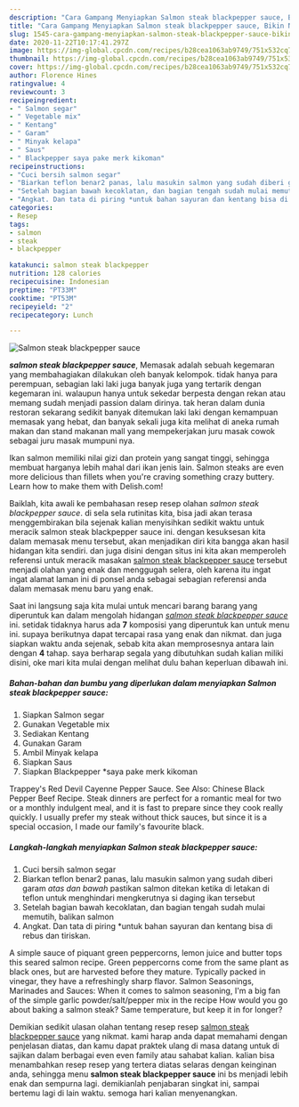 ```yaml
---
description: "Cara Gampang Menyiapkan Salmon steak blackpepper sauce, Bikin Ngiler"
title: "Cara Gampang Menyiapkan Salmon steak blackpepper sauce, Bikin Ngiler"
slug: 1545-cara-gampang-menyiapkan-salmon-steak-blackpepper-sauce-bikin-ngiler
date: 2020-11-22T10:17:41.297Z
image: https://img-global.cpcdn.com/recipes/b28cea1063ab9749/751x532cq70/salmon-steak-blackpepper-sauce-foto-resep-utama.jpg
thumbnail: https://img-global.cpcdn.com/recipes/b28cea1063ab9749/751x532cq70/salmon-steak-blackpepper-sauce-foto-resep-utama.jpg
cover: https://img-global.cpcdn.com/recipes/b28cea1063ab9749/751x532cq70/salmon-steak-blackpepper-sauce-foto-resep-utama.jpg
author: Florence Hines
ratingvalue: 4
reviewcount: 3
recipeingredient:
- " Salmon segar"
- " Vegetable mix"
- " Kentang"
- " Garam"
- " Minyak kelapa"
- " Saus"
- " Blackpepper saya pake merk kikoman"
recipeinstructions:
- "Cuci bersih salmon segar"
- "Biarkan teflon benar2 panas, lalu masukin salmon yang sudah diberi garam *atas dan bawah* pastikan salmon ditekan ketika di letakan di teflon untuk menghindari mengkerutnya si daging ikan tersebut"
- "Setelah bagian bawah kecoklatan, dan bagian tengah sudah mulai memutih, balikan salmon"
- "Angkat. Dan tata di piring *untuk bahan sayuran dan kentang bisa di rebus dan tiriskan."
categories:
- Resep
tags:
- salmon
- steak
- blackpepper

katakunci: salmon steak blackpepper 
nutrition: 128 calories
recipecuisine: Indonesian
preptime: "PT33M"
cooktime: "PT53M"
recipeyield: "2"
recipecategory: Lunch

---
```



![Salmon steak blackpepper sauce](https://img-global.cpcdn.com/recipes/b28cea1063ab9749/751x532cq70/salmon-steak-blackpepper-sauce-foto-resep-utama.jpg)

<b><i>salmon steak blackpepper sauce</i></b>, Memasak adalah sebuah kegemaran yang membahagiakan dilakukan oleh banyak kelompok. tidak hanya para perempuan, sebagian laki laki juga banyak juga yang tertarik dengan kegemaran ini. walaupun hanya untuk sekedar berpesta dengan rekan atau memang sudah menjadi passion dalam dirinya. tak heran dalam dunia restoran sekarang sedikit banyak ditemukan laki laki dengan kemampuan memasak yang hebat, dan banyak sekali juga kita melihat di aneka rumah makan dan stand makanan mall yang mempekerjakan juru masak cowok sebagai juru masak mumpuni nya.

Ikan salmon memiliki nilai gizi dan protein yang sangat tinggi, sehingga membuat harganya lebih mahal dari ikan jenis lain. Salmon steaks are even more delicious than fillets when you&#39;re craving something crazy buttery. Learn how to make them with Delish.com!

Baiklah, kita awali ke pembahasan resep resep olahan <i>salmon steak blackpepper sauce</i>. di sela sela rutinitas kita, bisa jadi akan terasa menggembirakan bila sejenak kalian menyisihkan sedikit waktu untuk meracik salmon steak blackpepper sauce ini. dengan kesuksesan kita dalam memasak menu tersebut, akan menjadikan diri kita bangga akan hasil hidangan kita sendiri. dan juga disini dengan situs ini kita akan memperoleh referensi untuk meracik masakan <u>salmon steak blackpepper sauce</u> tersebut menjadi olahan yang enak dan menggugah selera, oleh karena itu ingat ingat alamat laman ini di ponsel anda sebagai sebagian referensi anda dalam memasak menu baru yang enak.


Saat ini langsung saja kita mulai untuk mencari barang barang yang diperuntuk kan dalam mengolah hidangan <u><i>salmon steak blackpepper sauce</i></u> ini. setidak tidaknya harus ada <b>7</b> komposisi yang diperuntuk kan untuk menu ini. supaya berikutnya dapat tercapai rasa yang enak dan nikmat. dan juga siapkan waktu anda sejenak, sebab kita akan memprosesnya antara lain dengan <b>4</b> tahap. saya berharap segala yang dibutuhkan sudah kalian miliki disini, oke mari kita mulai dengan melihat dulu bahan keperluan dibawah ini.

<!--inarticleads1-->

##### Bahan-bahan dan bumbu yang diperlukan dalam menyiapkan Salmon steak blackpepper sauce:

1. Siapkan  Salmon segar
1. Gunakan  Vegetable mix
1. Sediakan  Kentang
1. Gunakan  Garam
1. Ambil  Minyak kelapa
1. Siapkan  Saus
1. Siapkan  Blackpepper *saya pake merk kikoman


Trappey&#39;s Red Devil Cayenne Pepper Sauce. See Also: Chinese Black Pepper Beef Recipe. Steak dinners are perfect for a romantic meal for two or a monthly indulgent meal, and it is fast to prepare since they cook really quickly. I usually prefer my steak without thick sauces, but since it is a special occasion, I made our family&#39;s favourite black. 

<!--inarticleads2-->

##### Langkah-langkah menyiapkan Salmon steak blackpepper sauce:

1. Cuci bersih salmon segar
1. Biarkan teflon benar2 panas, lalu masukin salmon yang sudah diberi garam *atas dan bawah* pastikan salmon ditekan ketika di letakan di teflon untuk menghindari mengkerutnya si daging ikan tersebut
1. Setelah bagian bawah kecoklatan, dan bagian tengah sudah mulai memutih, balikan salmon
1. Angkat. Dan tata di piring *untuk bahan sayuran dan kentang bisa di rebus dan tiriskan.


A simple sauce of piquant green peppercorns, lemon juice and butter tops this seared salmon recipe. Green peppercorns come from the same plant as black ones, but are harvested before they mature. Typically packed in vinegar, they have a refreshingly sharp flavor. Salmon Seasonings, Marinades and Sauces: When it comes to salmon seasoning, I&#39;m a big fan of the simple garlic powder/salt/pepper mix in the recipe How would you go about baking a salmon steak? Same temperature, but keep it in for longer? 

Demikian sedikit ulasan olahan tentang resep resep <u>salmon steak blackpepper sauce</u> yang nikmat. kami harap anda dapat memahami dengan penjelasan diatas, dan kamu dapat praktek ulang di masa datang untuk di sajikan dalam berbagai even even family atau sahabat kalian. kalian bisa menambahkan resep resep yang tertera diatas selaras dengan keinginan anda, sehingga menu <b>salmon steak blackpepper sauce</b> ini bs menjadi lebih enak dan sempurna lagi. demikianlah penjabaran singkat ini, sampai bertemu lagi di lain waktu. semoga hari kalian menyenangkan.
